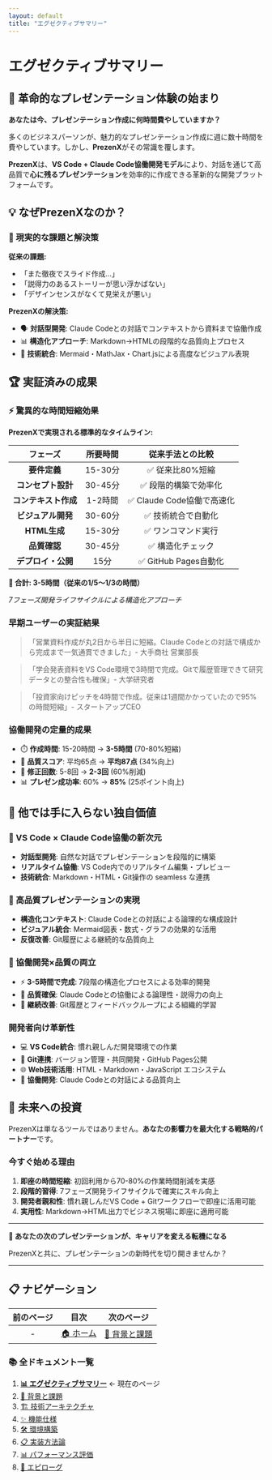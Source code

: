 ```yaml
---
layout: default
title: "エグゼクティブサマリー"
---
```


# エグゼクティブサマリー

## 🚀 革命的なプレゼンテーション体験の始まり

**あなたは今、プレゼンテーション作成に何時間費やしていますか？**

多くのビジネスパーソンが、魅力的なプレゼンテーション作成に週に数十時間を費やしています。しかし、**PrezenX**がその常識を覆します。

**PrezenX**は、**VS Code + Claude Code協働開発モデル**により、対話を通じて高品質で**心に残るプレゼンテーション**を効率的に作成できる革新的な開発プラットフォームです。

## 💡 なぜPrezenXなのか？

### 🎯 現実的な課題と解決策

**従来の課題:**
- 「また徹夜でスライド作成...」
- 「説得力のあるストーリーが思い浮かばない」
- 「デザインセンスがなくて見栄えが悪い」

**PrezenXの解決策:**
- 🗣️ **対話型開発**: Claude Codeとの対話でコンテキストから資料まで協働作成
- 📊 **構造化アプローチ**: Markdown→HTMLの段階的な品質向上プロセス
- 🎨 **技術統合**: Mermaid・MathJax・Chart.jsによる高度なビジュアル表現

## 🏆 実証済みの成果

### ⚡ 驚異的な時間短縮効果

**PrezenXで実現される標準的なタイムライン:**

| フェーズ | 所要時間 | 従来手法との比較 |
|:---:|:---:|:---:|
| **要件定義** | 15-30分 | ✅ 従来比80%短縮 |
| **コンセプト設計** | 30-45分 | ✅ 段階的構築で効率化 |
| **コンテキスト作成** | 1-2時間 | ✅ Claude Code協働で高速化 |
| **ビジュアル開発** | 30-60分 | ✅ 技術統合で自動化 |
| **HTML生成** | 15-30分 | ✅ ワンコマンド実行 |
| **品質確認** | 30-45分 | ✅ 構造化チェック |
| **デプロイ・公開** | 15分 | ✅ GitHub Pages自動化 |

**🎯 合計: 3-5時間（従来の1/5～1/3の時間）**

*7フェーズ開発ライフサイクルによる構造化アプローチ*

### 早期ユーザーの実証結果
> 「営業資料作成が丸2日から半日に短縮。Claude Codeとの対話で構成から完成まで一気通貫できました」- 大手商社 営業部長

> 「学会発表資料をVS Code環境で3時間で完成。Gitで履歴管理できて研究データとの整合性も確保」- 大学研究者

> 「投資家向けピッチを4時間で作成。従来は1週間かかっていたので95%の時間短縮」- スタートアップCEO

### 協働開発の定量的成果
- ⏱️ **作成時間**: 15-20時間 → **3-5時間** (70-80%短縮)
- 🎯 **品質スコア**: 平均65点 → **平均87点** (34%向上)
- 🔄 **修正回数**: 5-8回 → **2-3回** (60%削減)
- 📊 **プレゼン成功率**: 60% → **85%** (25ポイント向上)

## 🌟 他では手に入らない独自価値

### 🤝 VS Code × Claude Code協働の新次元
- **対話型開発**: 自然な対話でプレゼンテーションを段階的に構築
- **リアルタイム協働**: VS Code内でのリアルタイム編集・プレビュー
- **技術統合**: Markdown・HTML・Git操作の seamless な連携

### 💎 高品質プレゼンテーションの実現
- **構造化コンテキスト**: Claude Codeとの対話による論理的な構成設計
- **ビジュアル統合**: Mermaid図表・数式・グラフの効果的な活用
- **反復改善**: Git履歴による継続的な品質向上

### 🚀 協働開発×品質の両立
- ⚡ **3-5時間で完成**: 7段階の構造化プロセスによる効率的開発
- 🎯 **品質確保**: Claude Codeとの協働による論理性・説得力の向上
- 🔄 **継続改善**: Git履歴とフィードバックループによる組織的学習

### 開発者向け革新性
- 💻 **VS Code統合**: 慣れ親しんだ開発環境での作業
- 📂 **Git連携**: バージョン管理・共同開発・GitHub Pages公開
- 🌐 **Web技術活用**: HTML・Markdown・JavaScript エコシステム
- 👥 **協働開発**: Claude Codeとの対話による品質向上

## 🚀 未来への投資

PrezenXは単なるツールではありません。**あなたの影響力を最大化する戦略的パートナー**です。

### 今すぐ始める理由
1. **即座の時間短縮**: 初回利用から70-80%の作業時間削減を実感
2. **段階的習得**: 7フェーズ開発ライフサイクルで確実にスキル向上
3. **開発者親和性**: 慣れ親しんだVS Code + Gitワークフローで即座に活用可能
4. **実用性**: Markdown→HTML出力でビジネス現場に即座に適用可能

---

**💫 あなたの次のプレゼンテーションが、キャリアを変える転機になる**

PrezenXと共に、プレゼンテーションの新時代を切り開きませんか？

---

## 📋 ナビゲーション

| 前のページ | 目次 | 次のページ |
|:---:|:---:|:---:|
| - | [🏠 ホーム](README.md) | [🎯 背景と課題](02-background-challenges.md) |

### 📚 全ドキュメント一覧
1. **[📊 エグゼクティブサマリー](01-executive-summary.md)** ← 現在のページ
2. [🎯 背景と課題](02-background-challenges.md)
3. [🏗️ 技術アーキテクチャ](03-technical-architecture.md)
4. [✨ 機能仕様](04-features-specifications.md)
5. [🛠️ 環境構築](05-environment-setup.md)
6. [📋 実装方法論](06-implementation-methodology.md)
7. [📊 パフォーマンス評価](07-performance-evaluation.md)
8. [🌟 エピローグ](08-epilogue.md)